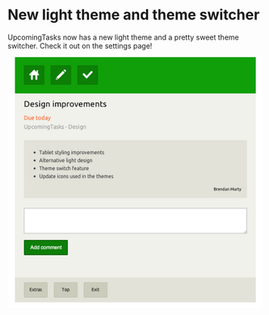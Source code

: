 # New light theme and theme switcher

UpcomingTasks now has a new light theme and a pretty sweet theme switcher. Check it out on the settings page!

![Theme switcher](/images/brendan/theme-switch.png)
